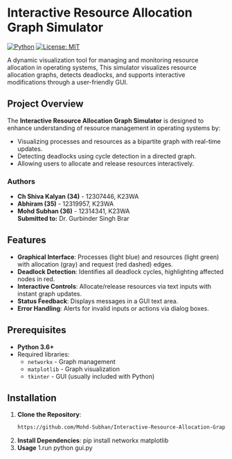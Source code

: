# Interactive Resource Allocation Graph Simulator

[![Python](https://img.shields.io/badge/Python-3.6+-blue.svg)](https://www.python.org/)
[![License: MIT](https://img.shields.io/badge/License-MIT-yellow.svg)](https://opensource.org/licenses/MIT)



A dynamic visualization tool for managing and monitoring resource allocation in operating systems,  This simulator visualizes resource allocation graphs, detects deadlocks, and supports interactive modifications through a user-friendly GUI.

## Project Overview

The **Interactive Resource Allocation Graph Simulator** is designed to enhance understanding of resource management in operating systems by:
- Visualizing processes and resources as a bipartite graph with real-time updates.
- Detecting deadlocks using cycle detection in a directed graph.
- Allowing users to allocate and release resources interactively.

### Authors
- **Ch Shiva Kalyan (34)** - 12307446, K23WA  
- **Abhiram (35)** - 12319957, K23WA  
- **Mohd Subhan (36)** - 12314341, K23WA  
**Submitted to:** Dr. Gurbinder Singh Brar

## Features
- **Graphical Interface**: Processes (light blue) and resources (light green) with allocation (gray) and request (red dashed) edges.
- **Deadlock Detection**: Identifies all deadlock cycles, highlighting affected nodes in red.
- **Interactive Controls**: Allocate/release resources via text inputs with instant graph updates.
- **Status Feedback**: Displays messages in a GUI text area.
- **Error Handling**: Alerts for invalid inputs or actions via dialog boxes.

## Prerequisites
- **Python 3.6+**
- Required libraries:
  - `networkx` - Graph management
  - `matplotlib` - Graph visualization
  - `tkinter` - GUI (usually included with Python)

## Installation

1. **Clone the Repository**:
   ```bash
   https://github.com/Mohd-Subhan/Interactive-Resource-Allocation-Graph-Simulator-OS-Project-/tree/main
2. **Install Dependencies**:
     pip install networkx matplotlib
3. **Usage**
   1.run python gui.py

